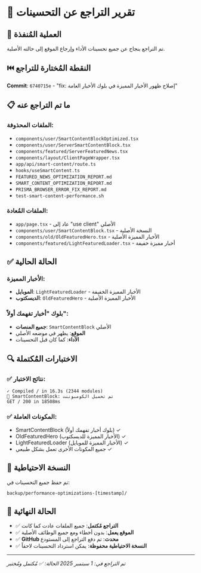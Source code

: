 # 🔄 تقرير التراجع عن التحسينات

## 🎯 العملية المُنفذة
تم التراجع بنجاح عن جميع تحسينات الأداء وإرجاع الموقع إلى حالته الأصلية.

## ⏮️ النقطة المُختارة للتراجع
**Commit**: `6740715e` - "fix: إصلاح ظهور الأخبار المميزة في بلوك الأخبار العامة"

## 📋 ما تم التراجع عنه

### الملفات المحذوفة:
- `components/user/SmartContentBlockOptimized.tsx`
- `components/user/ServerSmartContentBlock.tsx`
- `components/featured/ServerFeaturedNews.tsx`
- `components/layout/ClientPageWrapper.tsx`
- `app/api/smart-content/route.ts`
- `hooks/useSmartContent.ts`
- `FEATURED_NEWS_OPTIMIZATION_REPORT.md`
- `SMART_CONTENT_OPTIMIZATION_REPORT.md`
- `PRISMA_BROWSER_ERROR_FIX_REPORT.md`
- `test-smart-content-performance.sh`

### الملفات المُعادة:
- `app/page.tsx` - عاد إلى "use client" الأصلي
- `components/user/SmartContentBlock.tsx` - النسخة الأصلية
- `components/old/OldFeaturedHero.tsx` - الأخبار المميزة الأصلية
- `components/featured/LightFeaturedLoader.tsx` - أخبار مميزة خفيفة

## ✅ الحالة الحالية

### الأخبار المميزة:
- **الموبايل**: `LightFeaturedLoader` - الأخبار المميزة الخفيفة
- **الديسكتوب**: `OldFeaturedHero` - الأخبار المميزة الأصلية

### بلوك "أخبار تفهمك أولاً":
- **جميع المنصات**: `SmartContentBlock` الأصلي
- **الموقع**: يظهر في موضعه الأصلي
- **الأداء**: كما كان قبل التحسينات

## 🔍 الاختبارات المُكتملة

### ✅ نتائج الاختبار:
```
✓ Compiled / in 16.3s (2344 modules)
🚀 SmartContentBlock: تم تحميل الكومبوننت
GET / 200 in 18508ms
```

### ✅ المكونات العاملة:
- SmartContentBlock (بلوك أخبار تفهمك أولاً) ✓
- OldFeaturedHero (الأخبار المميزة للديسكتوب) ✓
- LightFeaturedLoader (الأخبار المميزة للموبايل) ✓
- جميع المكونات الأخرى تعمل بشكل طبيعي ✓

## 💾 النسخة الاحتياطية

تم حفظ جميع التحسينات في:
```
backup/performance-optimizations-[timestamp]/
```

## 🚀 الحالة النهائية

- ✅ **التراجع مُكتمل**: جميع الملفات عادت كما كانت
- ✅ **الموقع يعمل**: بدون أخطاء ومع جميع الوظائف الأصلية
- ✅ **GitHub محدث**: تم دفع التراجع إلى المستودع
- ✅ **النسخة الاحتياطية محفوظة**: يمكن استرداد التحسينات لاحقاً

---
*تم التراجع في: 1 سبتمبر 2025*
*الحالة: ✅ مُكتمل ومُختبر*
